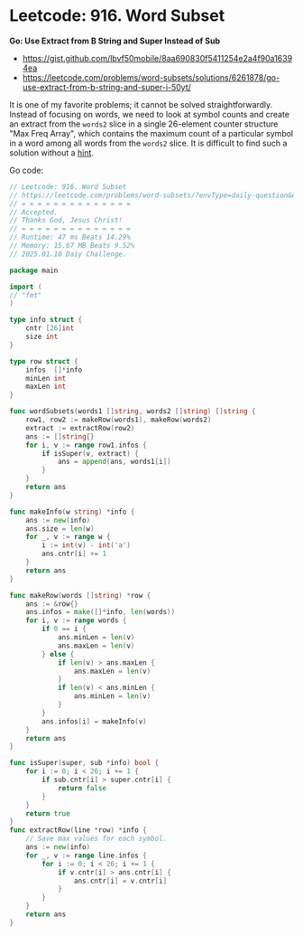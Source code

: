 # Leetcode: 916. Word Subset


**Go: Use Extract from B String and Super Instead of Sub**

- https://gist.github.com/lbvf50mobile/8aa690830f5411254e2a4f90a16394ea
- https://leetcode.com/problems/word-subsets/solutions/6261878/go-use-extract-from-b-string-and-super-i-50yt/

It is one of my favorite problems; it cannot be solved straightforwardly.
Instead of focusing on words, we need to look at symbol counts and create an
extract from the `words2` slice in a single 26-element counter structure "Max
Freq Array", which contains the maximum count of a particular symbol in a word
among all words from the `words2` slice. It is difficult to find such a
solution without a
[hint](https://leetcode.com/problems/word-subsets/editorial/?envType=daily-question&envId=2025-01-10).

Go code:
```Go
// Leetcode: 916. Word Subset
// https://leetcode.com/problems/word-subsets/?envType=daily-question&envId=2025-01-10
// = = = = = = = = = = = = = =
// Accepted.
// Thanks God, Jesus Christ!
// = = = = = = = = = = = = = =
// Runtime: 47 ms Beats 14.29%
// Memory: 15.67 MB Beats 9.52%
// 2025.01.10 Daiy Challenge.

package main

import (
// "fmt"
)

type info struct {
	cntr [26]int
	size int
}

type row struct {
	infos  []*info
	minLen int
	maxLen int
}

func wordSubsets(words1 []string, words2 []string) []string {
	row1, row2 := makeRow(words1), makeRow(words2)
	extract := extractRow(row2)
	ans := []string{}
	for i, v := range row1.infos {
		if isSuper(v, extract) {
			ans = append(ans, words1[i])
		}
	}
	return ans
}

func makeInfo(w string) *info {
	ans := new(info)
	ans.size = len(w)
	for _, v := range w {
		i := int(v) - int('a')
		ans.cntr[i] += 1
	}
	return ans
}

func makeRow(words []string) *row {
	ans := &row{}
	ans.infos = make([]*info, len(words))
	for i, v := range words {
		if 0 == i {
			ans.minLen = len(v)
			ans.maxLen = len(v)
		} else {
			if len(v) > ans.maxLen {
				ans.maxLen = len(v)
			}
			if len(v) < ans.minLen {
				ans.minLen = len(v)
			}
		}
		ans.infos[i] = makeInfo(v)
	}
	return ans
}

func isSuper(super, sub *info) bool {
	for i := 0; i < 26; i += 1 {
		if sub.cntr[i] > super.cntr[i] {
			return false
		}
	}
	return true
}
func extractRow(line *row) *info {
	// Save max values for each symbol.
	ans := new(info)
	for _, v := range line.infos {
		for i := 0; i < 26; i += 1 {
			if v.cntr[i] > ans.cntr[i] {
				ans.cntr[i] = v.cntr[i]
			}
		}
	}
	return ans
}
```

